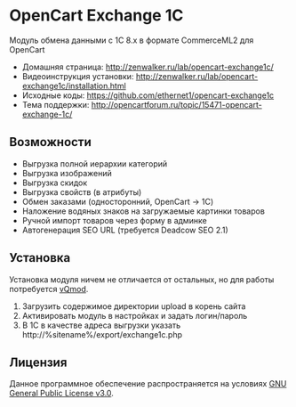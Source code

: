 # OpenCart Exchange 1C #

 Модуль обмена данными с 1С 8.x в формате CommerceML2 для OpenCart
 
 * Домашняя страница: http://zenwalker.ru/lab/opencart-exchange1c/
 * Видеоинструкция установки: http://zenwalker.ru/lab/opencart-exchange1c/installation.html
 * Исходные коды: https://github.com/ethernet1/opencart-exchange1c
 * Тема поддержки: http://opencartforum.ru/topic/15471-opencart-exchange-1c/

## Возможности ##
 
 * Выгрузка полной иерархии категорий
 * Выгрузка изображений
 * Выгрузка скидок
 * Выгрузка свойств (в атрибуты)
 * Обмен заказами (односторонний, OpenCart → 1C)
 * Наложение водяных знаков на загружаемые картинки товаров
 * Ручной импорт товаров через форму в админке
 * Автогенерация SEO URL (требуется Deadcow SEO 2.1)

## Установка ##

 Установка модуля ничем не отличается от остальных, но для работы потребуется [vQmod](http://code.google.com/p/vqmod/downloads/list).

 1. Загрузить содержимое директории upload в корень сайта
 2. Активировать модуль в настройках и задать логин/пароль
 3. В 1С в качестве адреса выгрузки указать http://%sitename%/export/exchange1c.php

## Лицензия ##

 Данное программное обеспечение распространяется на условиях [GNU General Public License v3.0](http://www.gnu.org/licenses/gpl.html).